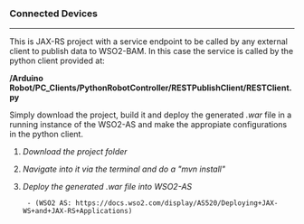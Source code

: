 ### Connected Devices
-----------------

This is JAX-RS project with a service endpoint to be called by any external client to publish data to WSO2-BAM. In this case the service is called by the python client provided at:

**/Arduino Robot/PC_Clients/PythonRobotController/RESTPublishClient/RESTClient.py**

Simply download the project, build it and deploy the generated *.war* file in a running instance of the WSO2-AS and make the appropiate configurations in the python client.

1. *Download the project folder*

2. *Navigate into it via the terminal and do a "mvn install"*

3. *Deploy the generated .war file into WSO2-AS* 

		- (WSO2 AS: https://docs.wso2.com/display/AS520/Deploying+JAX-WS+and+JAX-RS+Applications)




